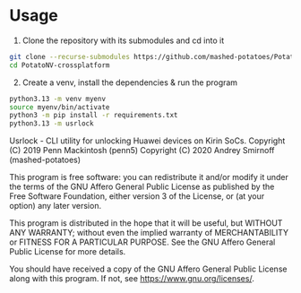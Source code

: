 # Usage

1. Clone the repository with its submodules and cd into it

```sh
git clone --recurse-submodules https://github.com/mashed-potatoes/PotatoNV-crossplatform.git
cd PotatoNV-crossplatform
```

2. Create a venv, install the dependencies & run the program 

```sh
python3.13 -m venv myenv
source myenv/bin/activate
python3 -m pip install -r requirements.txt
python3.13 -m usrlock
```

Usrlock - CLI utility for unlocking Huawei devices on Kirin SoCs.
Copyright (C) 2019  Penn Mackintosh (penn5)
Copyright (C) 2020  Andrey Smirnoff (mashed-potatoes)

This program is free software: you can redistribute it and/or modify
it under the terms of the GNU Affero General Public License as published
by the Free Software Foundation, either version 3 of the License, or
(at your option) any later version.

This program is distributed in the hope that it will be useful,
but WITHOUT ANY WARRANTY; without even the implied warranty of
MERCHANTABILITY or FITNESS FOR A PARTICULAR PURPOSE.  See the
GNU Affero General Public License for more details.

You should have received a copy of the GNU Affero General Public License
along with this program.  If not, see <https://www.gnu.org/licenses/>.
